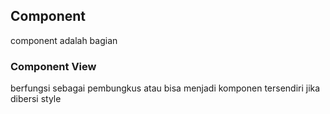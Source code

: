 ## Component
component adalah bagian

### Component View
berfungsi sebagai pembungkus atau bisa menjadi komponen tersendiri jika dibersi style
